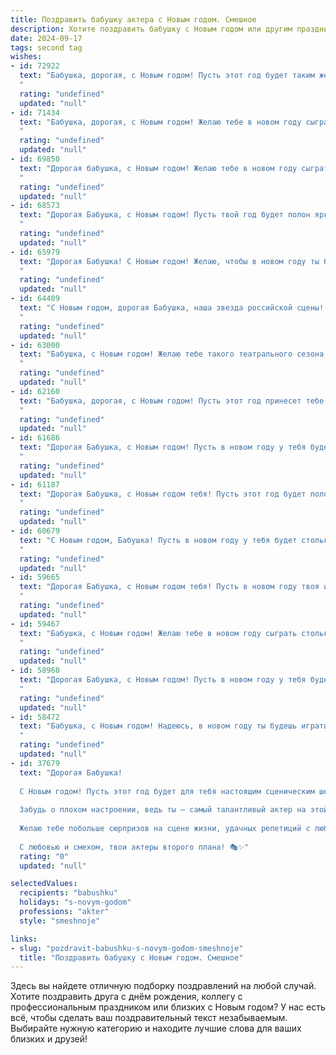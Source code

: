 ```yaml
---
title: Поздравить бабушку актера с Новым годом. Смешное
description: Хотите поздравить бабушку с Новым годом или другим праздником? Наш ИИ создаст незабываемое поздравление, а вы обязательно выделитесь среди других.  
date: 2024-09-17
tags: second tag
wishes:
- id: 72922
  text: "Бабушка, дорогая, с Новым годом! Пусть этот год будет таким же ярким и запоминающимся, как все твои роли в театре!  Желаем тебе новых сценариев, блестящих премьер, а главное – крепкого здоровья, чтобы играть на сцене еще много-много лет! 😉
  "
  rating: "undefined"
  updated: "null"
- id: 71434
  text: "Бабушка, дорогая, с Новым годом! Желаю тебе в новом году сыграть столько ролей, что даже самого опытного театрального критика голова пойдет кругом! Пусть каждый день приносит тебе новые аплодисменты, а поклонники тебя засыпают букетами цветов, как на премьере!
  "
  rating: "undefined"
  updated: "null"
- id: 69850
  text: "Дорогая бабушка, с Новым годом! Желаю тебе в новом году сыграть главную роль в комедии \"Веселая пенсия\", где ты будешь блистать, очаровывать и покорять всех своим талантом! А еще, пусть у тебя будет столько энергии, как у молодого актера перед премьерой! 😉
  "
  rating: "undefined"
  updated: "null"
- id: 68573
  text: "Дорогая Бабушка, с Новым годом! Пусть твой год будет полон ярких ролей, аплодисментов и, конечно же, внуков, которые, как и ты, умеют по-настоящему зажигать сердца! Желаю тебе неисчерпаемого запаса энергии, чтобы хватало на репетиции, спектакли и даже на то, чтобы сдерживать нас, когда мы пытаемся устроить на сцене настоящую бурю!
  "
  rating: "undefined"
  updated: "null"
- id: 65979
  text: "Дорогая Бабушка! С Новым годом! Желаю, чтобы в новом году ты была как настоящая звезда - сильная, яркая и чтобы тебя еще чаще приглашали на главные роли! 😜
  "
  rating: "undefined"
  updated: "null"
- id: 64409
  text: "С Новым годом, дорогая Бабушка, наша звезда российской сцены! Пусть этот год принесет тебе не только стоячие овации от внуков, но и море счастья, здоровья и новых ролей - как в жизни, так и на сцене! 🎉🤩
  "
  rating: "undefined"
  updated: "null"
- id: 63000
  text: "Бабушка, с Новым годом! Желаю тебе такого театрального сезона, чтобы овации не стихали ни секунды, а декорации были всегда свежими и яркими!  Пусть в твоей жизни будут только добрые роли, а сцена всегда будет полна смеха и радости!
  "
  rating: "undefined"
  updated: "null"
- id: 62160
  text: "Бабушка, дорогая, с Новым годом! Пусть этот год принесет тебе столько ролей, что ты забудешь, как зовут внуков!  😄  Желаю тебе здоровья, чтобы ты не забывала текст, а ещё -  ярких, запоминающихся премьер, как в жизни, так и на сцене! 🎉
  "
  rating: "undefined"
  updated: "null"
- id: 61686
  text: "Дорогая Бабушка, с Новым годом! Пусть в новом году у тебя будет столько ролей, сколько ты пожелаешь, и все они будут главными! Запомни, возраст - это всего лишь цифра, а ты - вечная звезда сцены! 😊
  "
  rating: "undefined"
  updated: "null"
- id: 61187
  text: "Дорогая Бабушка, с Новым годом тебя! Пусть этот год будет полон ярких ролей, бурных оваций и, главное, чтобы возрастные ограничения в сценарии тебя не касались! 😜
  "
  rating: "undefined"
  updated: "null"
- id: 60679
  text: "С Новым годом, Бабушка! Пусть в новом году у тебя будет столько ролей, сколько снежинок на новогодней елке, а каждый спектакль будет проходить с аншлагом! 😜
  "
  rating: "undefined"
  updated: "null"
- id: 59665
  text: "Дорогая Бабушка, с Новым годом тебя! Пусть в новом году твоя игра будет ярче, чем самая блестящая елочная игрушка, а роль \"Бабушки\" принесет тебе массу аплодисментов и радости! 😉🎉
  "
  rating: "undefined"
  updated: "null"
- id: 59467
  text: "Бабушка, с Новым годом! Желаю тебе в новом году сыграть столько ролей, что пенсия по старости превратится в пенсию по выслуге лет! 😄
  "
  rating: "undefined"
  updated: "null"
- id: 58968
  text: "Дорогая Бабушка, с Новым годом! Пусть в новом году у тебя будет столько ролей, что ты и не вспомнишь, где ты играла \"бабушку\", а где – \"королеву\"!  Желаю тебе новых, ярких, запоминающихся образов, а главное – здоровья и счастья! 😉
  "
  rating: "undefined"
  updated: "null"
- id: 58472
  text: "Бабушка, с Новым годом! Надеюсь, в новом году ты будешь играть самые главные роли в своей жизни, а роли в театре - только для души! Пусть жизнь будет веселой комедией, а не драмой, а здоровье - всегда крепким!
  "
  rating: "undefined"
  updated: "null"
- id: 37679
  text: "Дорогая Бабушка!
  
  С Новым годом! Пусть этот год будет для тебя настоящим сценическим шедевром! Пусть счастье будет как успешная премьера — громко, ярко и с аплодисментами зрителей.
  
  Забудь о плохом настроении, ведь ты — самый талантливый актер на этой планете, а каждый новый день — это новая роль, которую ты играешь с блеском! Пусть здоровье будет крепче, чем сценарий с хеппи-эндом, а радость — больше, чем у любителей сладостей на новогоднем столе!
  
  Желаю тебе побольше сюрпризов на сцене жизни, удачных репетиций с любимыми внуками и, конечно, единственного в своем роде, режиссера жизни, который всегда подскажет, куда идти дальше!
  
  С любовью и смехом, твои актеры второго плана! 🎭✨"
  rating: "0"
  updated: "null"

selectedValues:
  recipients: "babushku"
  holidays: "s-novym-godom"
  professions: "akter"
  style: "smeshnoje"

links:
- slug: "pozdravit-babushku-s-novym-godom-smeshnoje"
  title: "Поздравить бабушку с Новым годом. Смешное"
---
```


Здесь вы найдете отличную подборку поздравлений на любой случай. 
Хотите поздравить друга с днём рождения, коллегу с профессиональным праздником или близких с Новым годом? У нас есть всё, чтобы сделать ваш поздравительный текст незабываемым. Выбирайте нужную категорию и находите лучшие слова для ваших близких и друзей!
